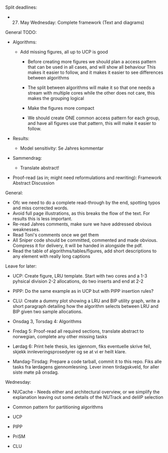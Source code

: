 
Split deadlines:
 - 27. May Wednesday: Complete framework (Text and diagrams)

General TODO:

- Algorithms:
  - Add missing figures, all up to UCP is good
     - Before creating more figures we should plan a access pattern that can be used in all cases, and will show all behaviour
        This makes it easier to follow, and it makes it easier to see differences between algorithms
     - The split between algorithms will make it so that one needs a stream with multiple cores while the other does not care, this makes the grouping logical
     - Make the figures more compact

    - We should create ONE common access pattern for each group, and have all figures use that pattern, this will make it easier to follow.

- Results:
  - Model sensitivity: Se Jahres kommentar

- Sammendrag: 
  - Translate abstract!

- Proof-read (as in; might need reformulations and rewriting):
   Framework
   Abstract
   Discussion

General:
   - Ofc we need to do a complete read-through by the end, spotting typos and miss corrected words.
   - Avoid full page illustrations, as this breaks the flow of the text. For results this is less important.
   - Re-read Jahres comments, make sure we have addressed obvious weaknesses.
   - Read Toni's comments once we get them
   - All Sniper code should be committed, commented and made obvious. Compress it for delivery, it will be handed in alongside the pdf.
   - Read the table of algorithms/tables/figures, add short descriptions to any element with really long captions


Leave for later:
- UCP: Create figure, LRU template. Start with two cores and a 1-3 pyhsical division 2-2 allocations, do two inserts and end at 2-2
- PIPP: Do the same example as in UCP but with PIPP insertion rules?
- CLU: Create a dummy plot showing a LRU and BIP utility graph, write a short paragraph detailing how the algorithm selects between LRU and BIP given two sample allocations.


- Onsdag 3, Torsdag 4:  Algorithms
- Fredag 5: Proof-read all required sections, translate abstract to norwegian, complete any other missing tasks
- Lørdag 6: Print hele thesis, les igjennom, fiks eventuelle skrive feil, skjekk innleveringsprosedyrer og se at vi er heilt klare.
- Mandag-Tirsdag: Prepare a code tarball, commit it to this repo. Fiks alle tasks fra lørdagens gjennomlesning. Lever innen tirdagskveld, for aller siste møte på onsdag.




Wednesday: 
  - NUCache - Needs either and architectural overview, or we simplify the explanation leaving out some details of the NUTrack and deliIP selection

  - Common pattern for partitioning algorithms
  - UCP
  - PIPP
  - PriSM
  - CLU
